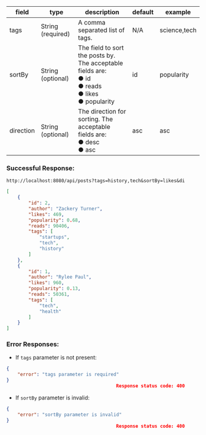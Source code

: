 | field     | type              | description                                                  | default | example      |
| --------- | ----------------- | ------------------------------------------------------------ | ------- | ------------ |
| tags      | String (required) | A comma separated list of tags.                              | N/A     | science,tech |
| sortBy    | String (optional) | The field to sort the posts by. The acceptable fields are: <br>● id <br>● reads <br>● likes <br>● popularity | id      | popularity   |
| direction | String (optional) | The direction for sorting. The acceptable fields are: <br>● desc <br>● asc | asc     | asc          |



### Successful Response: 

```
http://localhost:8080/api/posts?tags=history,tech&sortBy=likes&di
```

```json
[
    {
        "id": 2,
        "author": "Zackery Turner",
        "likes": 469,
        "popularity": 0.68,
        "reads": 90406,
        "tags": [
            "startups",
            "tech",
            "history"
        ]
    },
    {
        "id": 1,
        "author": "Rylee Paul",
        "likes": 960,
        "popularity": 0.13,
        "reads": 50361,
        "tags": [
            "tech",
            "health"
        ]
    }
]
```



### Error Responses:

- If `tags` parameter is not present:

```json
{
    "error": "tags parameter is required"
}
										Response status code: 400
```

- If  `sortBy` parameter is invalid:

```json
{
    "error": "sortBy parameter is invalid"
}
										Response status code: 400
```

